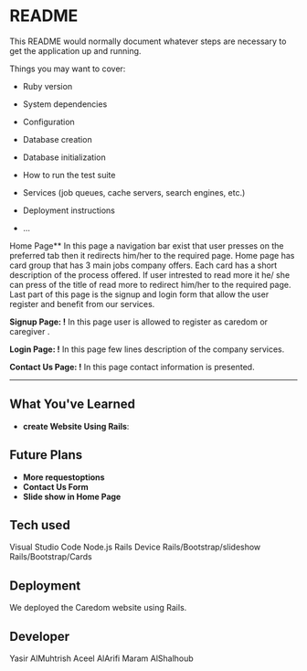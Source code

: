 # README

This README would normally document whatever steps are necessary to get the
application up and running.

Things you may want to cover:

* Ruby version

* System dependencies

* Configuration

* Database creation

* Database initialization

* How to run the test suite

* Services (job queues, cache servers, search engines, etc.)

* Deployment instructions

* ...


Home Page** In this page a navigation bar exist that user presses on the preferred tab then it redirects him/her to the required page. 
Home page has card group that has 3 main jobs company offers. Each card has a short description of the process offered. If user intrested to read more it he/ she can press of the title of read more to redirect him/her to the required page. Last part of this page is the signup and login form that allow the user register and benefit from our services.

**Signup Page: !** In this page user is allowed to register as caredom or caregiver . 

**Login Page: !** In this page few lines description of the company services. 

**Contact Us Page: !** In this page contact information is presented.


---

## What You've Learned

- **create Website Using Rails**:


## Future Plans

- **More requestoptions**
- **Contact Us Form**
- **Slide show in Home Page**

## Tech used

Visual Studio Code
Node.js
Rails
Device
Rails/Bootstrap/slideshow
Rails/Bootstrap/Cards



## Deployment

We deployed the Caredom website using Rails.

## Developer
Yasir AlMuhtrish
Aceel AlArifi
Maram AlShalhoub
